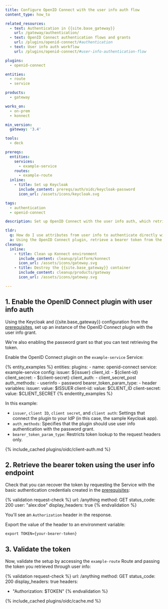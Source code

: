 ```yaml
---
title: Configure OpenID Connect with the user info auth flow
content_type: how_to

related_resources:
  - text: Authentication in {{site.base_gateway}}
    url: /gateway/authentication/
  - text: OpenID Connect authentication flows and grants
    url: /plugins/openid-connect/#authentication
  - text: User info auth workflow
    url: /plugins/openid-connect/#user-info-authentication-flow

plugins:
  - openid-connect

entities:
  - route
  - service

products:
  - gateway

works_on:
  - on-prem
  - konnect

min_version:
  gateway: '3.4'

tools:
  - deck

prereqs:
  entities:
    services:
      - example-service
    routes:
      - example-route
  inline:
    - title: Set up Keycloak
      include_content: prereqs/auth/oidc/keycloak-password
      icon_url: /assets/icons/keycloak.svg

tags:
  - authentication
  - openid-connect

description: Set up OpenID Connect with the user info auth, which retrieves a bearer token from the IdP's user info endpoint for authentication.

tldr:
  q: How do I use attributes from user info to authenticate directly with my identity provider?
  a: Using the OpenID Connect plugin, retrieve a bearer token from the IdP's user info endpoint and use the token for authentication.
cleanup:
  inline:
    - title: Clean up Konnect environment
      include_content: cleanup/platform/konnect
      icon_url: /assets/icons/gateway.svg
    - title: Destroy the {{site.base_gateway}} container
      include_content: cleanup/products/gateway
      icon_url: /assets/icons/gateway.svg

---
```


## 1. Enable the OpenID Connect plugin with user info auth

Using the Keycloak and {{site.base_gateway}} configuration from the [prerequisites](#prerequisites), 
set up an instance of the OpenID Connect plugin with the user info grant.

We're also enabling the password grant so that you can test retrieving the token.

Enable the OpenID Connect plugin on the `example-service` Service:

{% entity_examples %}
entities:
  plugins:
    - name: openid-connect
      service: example-service
      config:
        issuer: ${issuer}
        client_id:
        - ${client-id}
        client_secret:
        - ${client-secret}
        client_auth:
        - client_secret_post
        auth_methods:
        - userinfo
        - password
        bearer_token_param_type:
        - header
variables:
  issuer:
    value: $ISSUER
  client-id:
    value: $CLIENT_ID
  client-secret:
    value: $CLIENT_SECRET
{% endentity_examples %}

In this example:
* `issuer`, `client ID`, `client secret`, and `client auth`: Settings that connect the plugin to your IdP (in this case, the sample Keycloak app).
* `auth_methods`: Specifies that the plugin should use user info authentication with the password grant.
* `bearer_token_param_type`: Restricts token lookup to the request headers only.

{% include_cached plugins/oidc/client-auth.md %}

## 2. Retrieve the bearer token using the user info endpoint

Check that you can recover the token by requesting the Service with the basic authentication credentials created in the [prerequisites](#prerequisites):

{% validation request-check %}
url: /anything
method: GET
status_code: 200
user: "alex:doe"
display_headers: true
{% endvalidation %}

You'll see an `Authorization` header in the response. 

Export the value of the header to an environment variable:

```
export TOKEN={your-bearer-token}
```

## 3. Validate the token

Now, validate the setup by accessing the `example-route` Route and passing the token you retrieved through user info:

{% validation request-check %}
url: /anything
method: GET
status_code: 200
display_headers: true
headers:
  - "Authorization: $TOKEN"
{% endvalidation %}

{% include_cached plugins/oidc/cache.md %}
